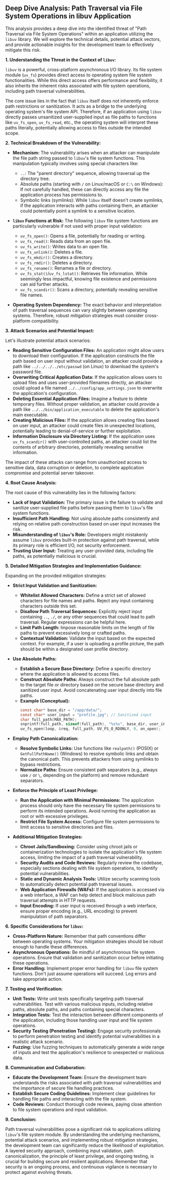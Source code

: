 ## Deep Dive Analysis: Path Traversal via File System Operations in libuv Application

This analysis provides a deep dive into the identified threat of "Path Traversal via File System Operations" within an application utilizing the `libuv` library. We will explore the technical details, potential attack vectors, and provide actionable insights for the development team to effectively mitigate this risk.

**1. Understanding the Threat in the Context of `libuv`:**

`libuv` is a powerful, cross-platform asynchronous I/O library. Its file system module (`uv_fs`) provides direct access to operating system file system functionalities. While this direct access offers performance and flexibility, it also inherits the inherent risks associated with file system operations, including path traversal vulnerabilities.

The core issue lies in the fact that `libuv` itself does not inherently enforce path restrictions or sanitization. It acts as a bridge to the underlying operating system's file system API. Therefore, if an application using `libuv` directly passes unsanitized user-supplied input as file paths to functions like `uv_fs_open`, `uv_fs_read`, etc., the operating system will interpret these paths literally, potentially allowing access to files outside the intended scope.

**2. Technical Breakdown of the Vulnerability:**

* **Mechanism:** The vulnerability arises when an attacker can manipulate the file path string passed to `libuv`'s file system functions. This manipulation typically involves using special characters like:
    * `..`:  The "parent directory" sequence, allowing traversal up the directory tree.
    * Absolute paths (starting with `/` on Linux/macOS or `C:\` on Windows):  If not carefully handled, these can directly access any file the application process has permissions to.
    * Symbolic links (symlinks): While `libuv` itself doesn't create symlinks, if the application interacts with paths containing them, an attacker could potentially point a symlink to a sensitive location.

* **`libuv` Functions at Risk:** The following `libuv` file system functions are particularly vulnerable if not used with proper input validation:
    * `uv_fs_open()`: Opens a file, potentially for reading or writing.
    * `uv_fs_read()`: Reads data from an open file.
    * `uv_fs_write()`: Writes data to an open file.
    * `uv_fs_unlink()`: Deletes a file.
    * `uv_fs_mkdir()`: Creates a directory.
    * `uv_fs_rmdir()`: Deletes a directory.
    * `uv_fs_rename()`: Renames a file or directory.
    * `uv_fs_stat()`/`uv_fs_lstat()`: Retrieves file information. While seemingly less impactful, knowing file existence and permissions can aid further attacks.
    * `uv_fs_scandir()`: Scans a directory, potentially revealing sensitive file names.

* **Operating System Dependency:** The exact behavior and interpretation of path traversal sequences can vary slightly between operating systems. Therefore, robust mitigation strategies must consider cross-platform compatibility.

**3. Attack Scenarios and Potential Impact:**

Let's illustrate potential attack scenarios:

* **Reading Sensitive Configuration Files:** An application might allow users to download their configuration. If the application constructs the file path based on user input without validation, an attacker could provide a path like `../../../../etc/passwd` (on Linux) to download the system's password file.
* **Overwriting Critical Application Data:** If the application allows users to upload files and uses user-provided filenames directly, an attacker could upload a file named `../../config/app_settings.json` to overwrite the application's configuration.
* **Deleting Essential Application Files:**  Imagine a feature to delete temporary files. Without proper validation, an attacker could provide a path like `../../bin/application_executable` to delete the application's main executable.
* **Creating Malicious Files:** If the application allows creating files based on user input, an attacker could create files in unexpected locations, potentially leading to denial-of-service or further exploitation.
* **Information Disclosure via Directory Listing:**  If the application uses `uv_fs_scandir()` with user-controlled paths, an attacker could list the contents of arbitrary directories, potentially revealing sensitive information.

The impact of these attacks can range from unauthorized access to sensitive data, data corruption or deletion, to complete application compromise and potential server takeover.

**4. Root Cause Analysis:**

The root cause of this vulnerability lies in the following factors:

* **Lack of Input Validation:** The primary issue is the failure to validate and sanitize user-supplied file paths before passing them to `libuv`'s file system functions.
* **Insufficient Path Handling:**  Not using absolute paths consistently and relying on relative path construction based on user input increases the risk.
* **Misunderstanding of `libuv`'s Role:** Developers might mistakenly assume `libuv` provides built-in protection against path traversal, while its primary role is efficient I/O, not security enforcement.
* **Trusting User Input:**  Treating any user-provided data, including file paths, as potentially malicious is crucial.

**5. Detailed Mitigation Strategies and Implementation Guidance:**

Expanding on the provided mitigation strategies:

* **Strict Input Validation and Sanitization:**
    * **Whitelist Allowed Characters:** Define a strict set of allowed characters for file names and paths. Reject any input containing characters outside this set.
    * **Disallow Path Traversal Sequences:** Explicitly reject input containing `..`, `./`, or any other sequences that could lead to path traversal. Regular expressions can be helpful here.
    * **Limit Path Length:** Impose reasonable limits on the length of file paths to prevent excessively long or crafted paths.
    * **Contextual Validation:** Validate the input based on the expected context. For example, if a user is uploading a profile picture, the path should be within a designated user profile directory.

* **Use Absolute Paths:**
    * **Establish a Secure Base Directory:** Define a specific directory where the application is allowed to access files.
    * **Construct Absolute Paths:**  Always construct the full absolute path to the target file or directory based on the secure base directory and sanitized user input. Avoid concatenating user input directly into file paths.
    * **Example (Conceptual):**
        ```c
        const char* base_dir = "/app/data/";
        const char* user_input = "profile.jpg"; // Sanitized input
        char full_path[MAX_PATH];
        snprintf(full_path, sizeof(full_path), "%s%s", base_dir, user_input);
        uv_fs_open(loop, &req, full_path, UV_FS_O_RDONLY, 0, on_open);
        ```

* **Employ Path Canonicalization:**
    * **Resolve Symbolic Links:** Use functions like `realpath()` (POSIX) or `GetFullPathName()` (Windows) to resolve symbolic links and obtain the canonical path. This prevents attackers from using symlinks to bypass restrictions.
    * **Normalize Paths:**  Ensure consistent path separators (e.g., always use `/` or `\`, depending on the platform) and remove redundant separators.

* **Enforce the Principle of Least Privilege:**
    * **Run the Application with Minimal Permissions:**  The application process should only have the necessary file system permissions to perform its intended operations. Avoid running the application as root or with excessive privileges.
    * **Restrict File System Access:**  Configure file system permissions to limit access to sensitive directories and files.

* **Additional Mitigation Strategies:**
    * **Chroot Jails/Sandboxing:**  Consider using chroot jails or containerization technologies to isolate the application's file system access, limiting the impact of a path traversal vulnerability.
    * **Security Audits and Code Reviews:** Regularly review the codebase, especially sections dealing with file system operations, to identify potential vulnerabilities.
    * **Static and Dynamic Analysis Tools:** Utilize security scanning tools to automatically detect potential path traversal issues.
    * **Web Application Firewalls (WAFs):** If the application is accessed via a web interface, a WAF can help detect and block malicious path traversal attempts in HTTP requests.
    * **Input Encoding:** If user input is received through a web interface, ensure proper encoding (e.g., URL encoding) to prevent manipulation of path separators.

**6. Specific Considerations for `libuv`:**

* **Cross-Platform Nature:** Remember that path conventions differ between operating systems. Your mitigation strategies should be robust enough to handle these differences.
* **Asynchronous Operations:**  Be mindful of asynchronous file system operations. Ensure that validation and sanitization occur before initiating these operations.
* **Error Handling:** Implement proper error handling for `libuv` file system functions. Don't just assume operations will succeed. Log errors and take appropriate action.

**7. Testing and Verification:**

* **Unit Tests:** Write unit tests specifically targeting path traversal vulnerabilities. Test with various malicious inputs, including relative paths, absolute paths, and paths containing special characters.
* **Integration Tests:** Test the interaction between different components of the application, including those handling user input and file system operations.
* **Security Testing (Penetration Testing):** Engage security professionals to perform penetration testing and identify potential vulnerabilities in a realistic attack scenario.
* **Fuzzing:** Use fuzzing techniques to automatically generate a wide range of inputs and test the application's resilience to unexpected or malicious data.

**8. Communication and Collaboration:**

* **Educate the Development Team:** Ensure the development team understands the risks associated with path traversal vulnerabilities and the importance of secure file handling practices.
* **Establish Secure Coding Guidelines:** Implement clear guidelines for handling file paths and interacting with the file system.
* **Code Reviews:** Conduct thorough code reviews, paying close attention to file system operations and input validation.

**9. Conclusion:**

Path traversal vulnerabilities pose a significant risk to applications utilizing `libuv`'s file system module. By understanding the underlying mechanisms, potential attack scenarios, and implementing robust mitigation strategies, the development team can significantly reduce the likelihood of exploitation. A layered security approach, combining input validation, path canonicalization, the principle of least privilege, and ongoing testing, is crucial for building secure and resilient applications. Remember that security is an ongoing process, and continuous vigilance is necessary to protect against evolving threats.
